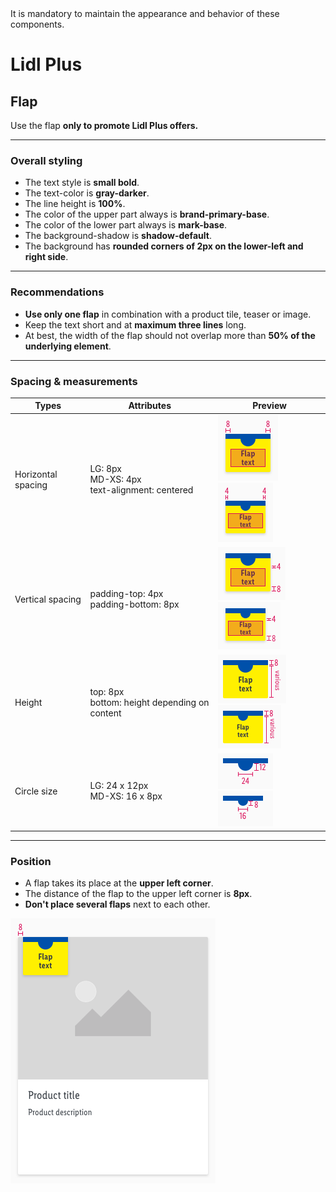 <AlertWarning alertHeadline="Not modifiable">
 It is mandatory to maintain the appearance and behavior of these components.
</AlertWarning>

# Lidl Plus

## Flap

Use the flap **only to promote Lidl Plus offers.**

---

### Overall styling

- The text style is **small bold**.
- The text-color is **gray-darker**.
- The line height is **100%**.
- The color of the upper part always is **brand-primary-base**.
- The color of the lower part always is **mark-base**.
- The background-shadow is **shadow-default**.
- The background has **rounded corners of 2px on the lower-left and right side**.

---

### Recommendations

- **Use only one flap** in combination with a product tile, teaser or image.
- Keep the text short and at **maximum three lines** long.
- At best, the width of the flap should not overlap more than **50% of the underlying element**.

---

### Spacing & measurements

| Types | Attributes | Preview |
|---|---|---|
| Horizontal spacing | LG: 8px <br> MD-XS: 4px <br> text-alignment: centered | ![Horizontal spacing (LG)](assets/measurements/LG/horizontal-spacing@1x.png) ![Horizontal spacing (MD-XS)](assets/measurements/MD-XS/horizontal-spacing@1x.png)|
| Vertical spacing | padding-top: 4px <br> padding-bottom: 8px | ![Vertical spacing (LG)](assets/measurements/LG/vertical-spacing@1x.png) ![Vertical spacing (MD-XS)](assets/measurements/MD-XS/vertical-spacing@1x.png) |
| Height | top: 8px <br> bottom: height depending on content | ![Hight (LG)](assets/measurements/LG/height@1x.png) ![Hight (MD-XS)](assets/measurements/MD-XS/height@1x.png) |
| Circle size | LG: 24 x 12px <br> MD-XS: 16 x 8px | ![Size: cut out (LG)](assets/measurements/LG/top@1x.png) ![Size: cut out (MD-XS)](assets/measurements/MD-XS/top@1x.png)|

---

### Position

- A flap takes its place at the **upper left corner**.
- The distance of the flap to the upper left corner is **8px**.
- **Don't place several flaps** next to each other.

![position](assets/position/product-tile@1x.png)
